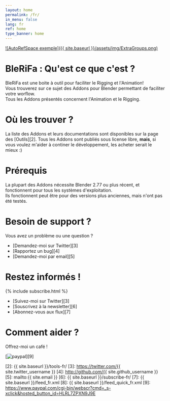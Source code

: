 ```yaml
---
layout: home
permalink: /fr/
in_menu: false
lang: fr
ref: home
type_banner: home
---
```


[![AutoRefSpace exemple]({{ site.baseurl }}/assets/img/ExtraGroups.png)][1]

# BleRiFa : Qu'est ce que c'est ?
BleRiFa est une boite à outil pour faciliter le Rigging et l'Animation!  
Vous trouverez sur ce sujet des Addons pour Blender permettant de faciliter votre worflow.  
Tous les Addons présentés concernent l'Animation et le Rigging.  

# Où les trouver ?
La liste des Addons et leurs documentations sont disponibles sur la page des [Outils][2].
Tous les Addons sont publiés sous license libre, **mais**, si vous voulez m'aider à continer le développement, les acheter serait le mieux :)

# Prérequis
La plupart des Addons nécessite Blender 2.77 ou plus récent, et fonctionnent pour tous les systèmes d'exploitation.  
Ils fonctionnent peut être pour des versions plus anciennes, mais n'ont pas été testés.

# Besoin de support ?
Vous avez un problème ou une question ?  

* [Demandez-moi sur Twitter][3]
* [Rapportez un bug][4]
* [Demandez-moi par email][5]

# Restez informés !
{% include subscribe.html  %}

* [Suivez-moi sur Twitter][3]
* [Souscrivez à la newsletter][6]
* [Abonnez-vous aux flux][7]

# Comment aider ?
Offrez-moi un café !  

[![paypal](https://www.paypalobjects.com/en_US/i/btn/btn_donateCC_LG.gif)][9]

[1]: {{site.base_url}}/tools-fr/
[2]: {{ site.baseurl }}/tools-fr/
[3]: https://twitter.com/{{ site.twitter_username }}
[4]: http://github.com/{{ site.github_username }}
[5]: mailto:{{ site.email }}
[6]: {{ site.baseurl }}/subscribe-fr/
[7]: {{ site.baseurl }}/feed_fr.xml
[8]: {{ site.baseurl }}/feed_quick_fr.xml
[9]: https://www.paypal.com/cgi-bin/webscr?cmd=_s-xclick&hosted_button_id=HLRL7ZPXN9J9E
